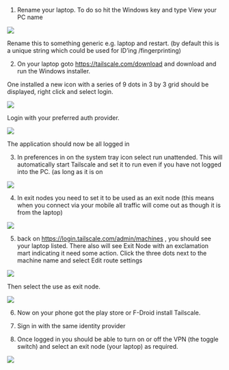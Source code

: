1) Rename your laptop. To do so hit the Windows key and type View your PC name

<img src="media/image1.png" id="image1">

Rename this to something generic e.g. laptop and restart. (by default this is a unique string which could be used for ID’ing /fingerprinting)

2) On your laptop goto https://tailscale.com/download and download and run the Windows installer.

One installed a new icon with a series of 9 dots in 3 by 3 grid should be displayed, right click and select login.

<img src="media/image2.png" id="image2">

Login with your preferred auth provider.

<img src="media/image3.png" id="image3">

The application should now be all logged in

3) In preferences in on the system tray icon select run unattended. This will automatically start Tailscale and set it to run even if you have not logged into the PC. (as long as it is on

<img src="media/image4.png" id="image4">

4) In exit nodes you need to set it  to be used as an exit node (this means when you connect via your mobile all traffic will come out as though it is from the laptop)

<img src="media/image5.png" id="image5">

5) back on https://login.tailscale.com/admin/machines , you should see your laptop listed. There also will see Exit Node with an exclamation mart indicating it need some action. Click the three dots next to the machine name and select Edit route settings

<img src="media/image6.png" id="image6">

Then select the use as exit node.

<img src="media/image7.png" id="image7">

6) Now on your phone got the play store or F-Droid install Tailscale.

7) Sign in with the same identity provider

8) Once logged in you should be able to turn on or off the VPN (the toggle switch) and select an exit node (your laptop) as required.

<img src="media/image8.png" id="image8">